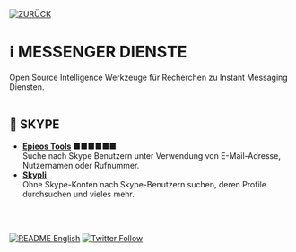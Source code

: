 <div align="left">
  <a href="https://github.com/ot2i7ba/OSINT/blob/main/de/"><img alt="ZURÜCK" src="https://img.shields.io/badge/ZURÜCK-lightgrey.svg?style=for-the-badge"></a>
</div>

# ℹ️ MESSENGER DIENSTE
Open Source Intelligence Werkzeuge für Recherchen zu Instant Messaging Diensten.<br/><br/>

## 📑 SKYPE
- **[Epieos Tools](https://tools.epieos.com/skype.php "Epieos Tools - Skype Lookup")** ■■■■■■<br/>
Suche nach Skype Benutzern unter Verwendung von E-Mail-Adresse, Nutzernamen oder Rufnummer.
- **[Skypli](https://skypli.com/ "Skypli")**<br/>
Ohne Skype-Konten nach Skype-Benutzern suchen, deren Profile durchsuchen und vieles mehr.

<br/><br/>
<div align="left">
  <a href="https://github.com/ot2i7ba/OSINT/blob/main/en/README.md"><img alt="README English" src="https://img.shields.io/badge/README-English-lightgrey.svg?style=for-the-badge"></a>
  <a href="https://twitter.com/intent/follow?screen_name=ot2i7ba"><img alt="Twitter Follow" src="https://img.shields.io/twitter/follow/ot2i7ba?logo=twitter&logoColor=white&style=for-the-badge"></a>
</div>
